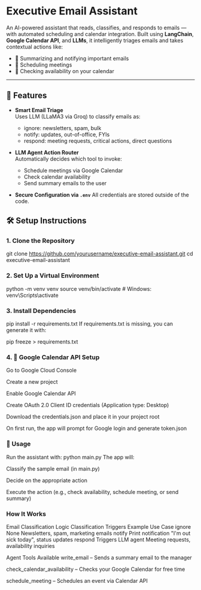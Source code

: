 # Executive Email Assistant

An AI-powered assistant that reads, classifies, and responds to emails — with automated scheduling and calendar integration. Built using **LangChain**, **Google Calendar API**, and **LLMs**, it intelligently triages emails and takes contextual actions like:

- 📨 Summarizing and notifying important emails
- 📅 Scheduling meetings
- 📆 Checking availability on your calendar

---

## 🚀 Features

- **Smart Email Triage**  
  Uses LLM (LLaMA3 via Groq) to classify emails as:
  - ignore: newsletters, spam, bulk
  - notify: updates, out-of-office, FYIs
  - respond: meeting requests, critical actions, direct questions

- **LLM Agent Action Router**  
  Automatically decides which tool to invoke:
  - Schedule meetings via Google Calendar
  - Check calendar availability
  - Send summary emails to the user

- **Secure Configuration via `.env`**
  All credentials are stored outside of the code.

## 🛠️ Setup Instructions

### 1. Clone the Repository

git clone https://github.com/yourusername/executive-email-assistant.git
cd executive-email-assistant

### 2. Set Up a Virtual Environment
python -m venv venv
source venv/bin/activate  # Windows: venv\Scripts\activate

### 3. Install Dependencies
pip install -r requirements.txt
If requirements.txt is missing, you can generate it with:

pip freeze > requirements.txt

### 4. 🔑 Google Calendar API Setup
Go to Google Cloud Console

Create a new project

Enable Google Calendar API

Create OAuth 2.0 Client ID credentials (Application type: Desktop)

Download the credentials.json and place it in your project root

On first run, the app will prompt for Google login and generate token.json

### 🧪 Usage
Run the assistant with:
python main.py
The app will:

Classify the sample email (in main.py)

Decide on the appropriate action

Execute the action (e.g., check availability, schedule meeting, or send summary)

### How It Works
Email Classification Logic
Classification	Triggers	Example Use Case
ignore	None	Newsletters, spam, marketing emails
notify	Print notification	"I'm out sick today", status updates
respond	Triggers LLM agent	Meeting requests, availability inquiries

Agent Tools Available
write_email – Sends a summary email to the manager

check_calendar_availability – Checks your Google Calendar for free time

schedule_meeting – Schedules an event via Calendar API

